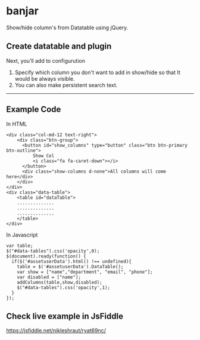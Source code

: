 # banjar
Show/hide column's from Datatable using jQuery.

## Create datatable and plugin 

Next, you’ll add to configurution

1. Specify which column you don't want to add in show/hide so that It would be always visible.
2. You can also make persistent search text.

---

## Example Code 

In HTML
```
<div class="col-md-12 text-right">
    <div class="btn-group">
      <button id="show_columns" type="button" class="btn btn-primary btn-outline">
          Show Col
          <i class="fa fa-caret-down"></i>
      </button>
      <div class="show-columns d-none">All columns will come here</div>
    </div>
</div>
<div class="data-table">
	<table id="dataTable">
	..............
	..............
	..............
	</table>
</div>
```
In Javascript
```
var table;
$("#data-tables").css('opacity',0);
$(document).ready(function() {
  if($('#assetuserData').html() !== undefined){
    table = $('#assetuserData').DataTable();
    var show = ["name","department", "email", "phone"];
    var disabled = ["name"];
    addColumns(table,show,disabled);
    $("#data-tables").css('opacity',1);
  }
});
```
## Check live example in JsFiddle

https://jsfiddle.net/nikleshraut/ryat69nc/